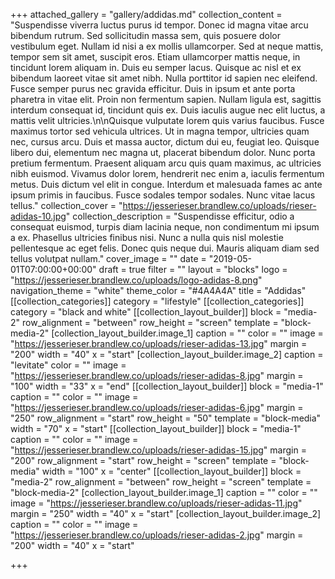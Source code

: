 +++
attached_gallery = "gallery/addidas.md"
collection_content = "Suspendisse viverra luctus purus id tempor. Donec id magna vitae arcu bibendum rutrum. Sed sollicitudin massa sem, quis posuere dolor vestibulum eget. Nullam id nisi a ex mollis ullamcorper. Sed at neque mattis, tempor sem sit amet, suscipit eros. Etiam ullamcorper mattis neque, in tincidunt lorem aliquam in. Duis eu semper lacus. Quisque ac nisl et ex bibendum laoreet vitae sit amet nibh. Nulla porttitor id sapien nec eleifend. Fusce semper purus nec gravida efficitur. Duis in ipsum et ante porta pharetra in vitae elit. Proin non fermentum sapien. Nullam ligula est, sagittis interdum consequat id, tincidunt quis ex. Duis iaculis augue nec elit luctus, a mattis velit ultricies.\n\nQuisque vulputate lorem quis varius faucibus. Fusce maximus tortor sed vehicula ultrices. Ut in magna tempor, ultricies quam nec, cursus arcu. Duis et massa auctor, dictum dui eu, feugiat leo. Quisque libero dui, elementum nec magna ut, placerat bibendum dolor. Nunc porta pretium fermentum. Praesent aliquam arcu quis quam maximus, ac ultricies nibh euismod. Vivamus dolor lorem, hendrerit nec enim a, iaculis fermentum metus. Duis dictum vel elit in congue. Interdum et malesuada fames ac ante ipsum primis in faucibus. Fusce sodales tempor sodales. Nunc vitae lacus tellus."
collection_cover = "https://jesserieser.brandlew.co/uploads/rieser-adidas-10.jpg"
collection_description = "Suspendisse efficitur, odio a consequat euismod, turpis diam lacinia neque, non condimentum mi ipsum a ex. Phasellus ultricies finibus nisi. Nunc a nulla quis nisl molestie pellentesque ac eget felis. Donec quis neque dui. Mauris aliquam diam sed tellus volutpat nullam."
cover_image = ""
date = "2019-05-01T07:00:00+00:00"
draft = true
filter = ""
layout = "blocks"
logo = "https://jesserieser.brandlew.co/uploads/logo-adidas-8.png"
navigation_theme = "white"
theme_color = "#4A4A4A"
title = "Addidas"
[[collection_categories]]
category = "lifestyle"
[[collection_categories]]
category = "black and white"
[[collection_layout_builder]]
block = "media-2"
row_alignment = "between"
row_height = "screen"
template = "block-media-2"
[collection_layout_builder.image_1]
caption = ""
color = ""
image = "https://jesserieser.brandlew.co/uploads/rieser-adidas-13.jpg"
margin = "200"
width = "40"
x = "start"
[collection_layout_builder.image_2]
caption = "levitate"
color = ""
image = "https://jesserieser.brandlew.co/uploads/rieser-adidas-8.jpg"
margin = "100"
width = "33"
x = "end"
[[collection_layout_builder]]
block = "media-1"
caption = ""
color = ""
image = "https://jesserieser.brandlew.co/uploads/rieser-adidas-6.jpg"
margin = "250"
row_alignment = "start"
row_height = "50"
template = "block-media"
width = "70"
x = "start"
[[collection_layout_builder]]
block = "media-1"
caption = ""
color = ""
image = "https://jesserieser.brandlew.co/uploads/rieser-adidas-15.jpg"
margin = "200"
row_alignment = "start"
row_height = "screen"
template = "block-media"
width = "100"
x = "center"
[[collection_layout_builder]]
block = "media-2"
row_alignment = "between"
row_height = "screen"
template = "block-media-2"
[collection_layout_builder.image_1]
caption = ""
color = ""
image = "https://jesserieser.brandlew.co/uploads/rieser-adidas-11.jpg"
margin = "250"
width = "40"
x = "start"
[collection_layout_builder.image_2]
caption = ""
color = ""
image = "https://jesserieser.brandlew.co/uploads/rieser-adidas-2.jpg"
margin = "200"
width = "40"
x = "start"

+++
